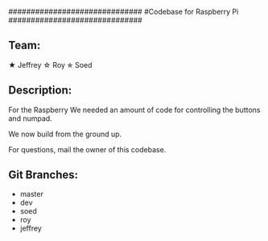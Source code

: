 ##############################
#Codebase for Raspberry Pi
##############################

## Team:
★ Jeffrey
☆ Roy
✯ Soed

## Description:
For the Raspberry We needed an
amount of code for controlling
the buttons and numpad.

We now build from the ground 
up.

For questions, mail the owner
of this codebase.

## Git Branches:
- master
- dev
- soed
- roy
- jeffrey